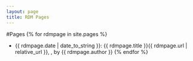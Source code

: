 ```yaml
---
layout: page
title: RDM Pages
---
```


#Pages
{% for rdmpage in site.pages %}
- {{ rdmpage.date | date_to_string }}: {{ rdmpage.title }}{{ rdmpage.url | relative_url }}, , by {{ rdmpage.author }}
{% endfor %}



